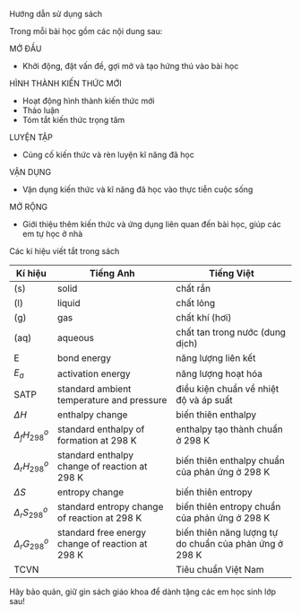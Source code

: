 Hướng dẫn sử dụng sách

Trong mỗi bài học gồm các nội dung sau:

MỞ ĐẦU
- Khởi động, đặt vấn đề, gợi mở và tạo hứng thú vào bài học

HÌNH THÀNH KIẾN THỨC MỚI
- Hoạt động hình thành kiến thức mới
- Thảo luận
- Tóm tắt kiến thức trọng tâm

LUYỆN TẬP
- Củng cố kiến thức và rèn luyện kĩ năng đã học

VẬN DỤNG
- Vận dụng kiến thức và kĩ năng đã học vào thực tiễn cuộc sống

MỞ RỘNG
- Giới thiệu thêm kiến thức và ứng dụng liên quan đến bài học, giúp các em tự học ở nhà

Các kí hiệu viết tắt trong sách

Kí hiệu | Tiếng Anh | Tiếng Việt
--- | --- | ---
(s) | solid | chất rắn
(l) | liquid | chất lỏng
(g) | gas | chất khí (hơi)
(aq) | aqueous | chất tan trong nước (dung dịch)
E | bond energy | năng lượng liên kết
$E_a$ | activation energy | năng lượng hoạt hóa
SATP | standard ambient temperature and pressure | điều kiện chuẩn về nhiệt độ và áp suất
$\Delta H$ | enthalpy change | biến thiên enthalpy
$\Delta_fH^o_{298}$ | standard enthalpy of formation at 298 K | enthalpy tạo thành chuẩn ở 298 K
$\Delta_rH^o_{298}$ | standard enthalpy change of reaction at 298 K | biến thiên enthalpy chuẩn của phản ứng ở 298 K
$\Delta S$ | entropy change | biến thiên entropy
$\Delta_rS^o_{298}$ | standard entropy change of reaction at 298 K | biến thiên entropy chuẩn của phản ứng ở 298 K
$\Delta_rG^o_{298}$ | standard free energy change of reaction at 298 K | biến thiên năng lượng tự do chuẩn của phản ứng ở 298 K
TCVN | | Tiêu chuẩn Việt Nam

Hãy bảo quản, giữ gìn sách giáo khoa để dành tặng các em học sinh lớp sau!